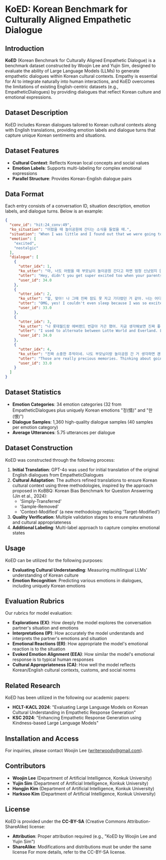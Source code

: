 # KoED: Korean Benchmark for Culturally Aligned Empathetic Dialogue

## Introduction
**KoED** (Korean Benchmark for Culturally Aligned Empathetic Dialogue) is a benchmark dataset constructed by Woojin Lee and Yujin Sim, designed to evaluate the ability of Large Language Models (LLMs) to generate empathetic dialogues within Korean cultural contexts. Empathy is essential for AI to integrate naturally into human interactions, and KoED overcomes the limitations of existing English-centric datasets (e.g., EmpatheticDialogues) by providing dialogues that reflect Korean culture and emotional expressions.

## Dataset Description
KoED includes Korean dialogues tailored to Korean cultural contexts along with English translations, providing emotion labels and dialogue turns that capture unique Korean sentiments and situations.

## Dataset Features
* **Cultural Context**: Reflects Korean local concepts and social values
* **Emotion Labels**: Supports multi-labeling for complex emotional expressions
* **Parallel Structure**: Provides Korean-English dialogue pairs

## Data Format
Each entry consists of a conversation ID, situation description, emotion labels, and dialogue turns. Below is an example:

```json
{
  "conv_id": "hit:24_conv:49",
  "ko_situation": "어렸을 때 놀이공원에 간다는 소식을 들었을 때.",
  "situation": "When I was little and I found out that we were going to the amusement park.",
  "emotion": [
    "excited",
    "nostalgic"
  ],
  "dialogue": [
    {
      "utter_idx": 1,
      "ko_utter": "야, 너도 어렸을 때 부모님이 놀이공원 간다고 하면 엄청 신났었지 않아?",
      "utter": "Hey, didn't you get super excited too when your parents said we're going to the amusement park as a kid?",
      "user_id": 34.0
    },
    {
      "utter_idx": 2,
      "ko_utter": "헐, 맞아! 나 그때 진짜 잠도 못 자고 기다렸던 거 같아. 너는 어디 갔었어?",
      "utter": "OMG, yes! I couldn't even sleep because I was so excited. Where did you go?",
      "user_id": 33.0
    },
    {
      "utter_idx": 3,
      "ko_utter": "나 롯데월드랑 에버랜드 번갈아 가곤 했어. 지금 생각해보면 진짜 좋은 추억이더라. 회전목마 타고, 츄러스도 먹고...",
      "utter": "I used to alternate between Lotte World and Everland. Looking back, those are really fond memories—riding the carousel, eating churros...",
      "user_id": 34.0
    },
    {
      "utter_idx": 4,
      "ko_utter": "진짜 소중한 추억이네. 나도 부모님이랑 놀이공원 간 거 생각하면 괜히 뭉클해.",
      "utter": "Those are really precious memories. Thinking about going to the amusement park with my parents makes me feel emotional too.",
      "user_id": 33.0
    }
  ]
}
```

## Dataset Statistics
* **Emotion Categories**: 34 emotion categories (32 from EmpatheticDialogues plus uniquely Korean emotions "정(情)" and "한(恨)")
* **Dialogue Samples**: 1,360 high-quality dialogue samples (40 samples per emotion category)
* **Average Utterances**: 5.75 utterances per dialogue

## Dataset Construction
KoED was constructed through the following process:
1. **Initial Translation**: GPT-4o was used for initial translation of the original English dialogues from EmpatheticDialogues
2. **Cultural Adaptation**: The authors refined translations to ensure Korean cultural context using three methodologies, inspired by the approach proposed in KoBBQ: Korean Bias Benchmark for Question Answering (Jin et al., 2024):
   - 'Simply-Transferred'
   - 'Sample-Removed'
   - 'Context-Modified' (a new methodology replacing 'Target-Modified')
3. **Quality Verification**: Multiple validation stages to ensure naturalness and cultural appropriateness
4. **Additional Labeling**: Multi-label approach to capture complex emotional states

## Usage
KoED can be utilized for the following purposes:  
* **Evaluating Cultural Understanding**: Measuring multilingual LLMs' understanding of Korean culture
* **Emotion Recognition**: Predicting various emotions in dialogues, including uniquely Korean emotions

## Evaluation Rubrics
Our rubrics for model evaluation:
* **Explorations (EX)**: How deeply the model explores the conversation partner's situation and emotions
* **Interpretations (IP)**: How accurately the model understands and interprets the partner's emotions and situation
* **Emotional Reactions (ER)**: How appropriate the model's emotional reaction is to the situation
* **Evoked Emotion Alignment (EEA)**: How similar the model's emotional response is to typical human responses
* **Cultural Appropriateness (CA)**: How well the model reflects Korean/English cultural contexts, customs, and social norms

## Related Research
KoED has been utilized in the following our academic papers:
* **HCLT-KACL 2024**: "Evaluating Large Language Models on Korean Cultural Understanding in Empathetic Response Generation"
* **KSC 2024**: "Enhancing Empathetic Response Generation using Kindness-based Large Language Models"

## Installation and Access
For inquiries, please contact Woojin Lee (writerwoody@gmail.com).

## Contributors
* **Woojin Lee** (Department of Artificial Intelligence, Konkuk University)
* **Yujin Sim** (Department of Artificial Intelligence, Konkuk University)
* **Hongjin Kim** (Department of Artificial Intelligence, Konkuk University)
* **Harksoo Kim** (Department of Artificial Intelligence, Konkuk University)

## License
KoED is provided under the **CC-BY-SA** (Creative Commons Attribution-ShareAlike) license:
* **Attribution**: Proper attribution required (e.g., "KoED by Woojin Lee and Yujin Sim")
* **ShareAlike**: Modifications and distributions must be under the same license
For more details, refer to the CC-BY-SA license.

